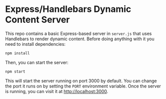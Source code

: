 # Express/Handlebars Dynamic Content Server

This repo contains a basic Express-based server in `server.js` that uses Handlebars to render dynamic content.  Before doing anything with it you need to install dependencies:
```
npm install
```

Then, you can start the server:
```
npm start
```
This will start the server running on port 3000 by default.  You can change the port it runs on by setting the `PORT` environment variable.  Once the server is running, you can visit it at [http://localhost:3000](http://localhost:3000).
